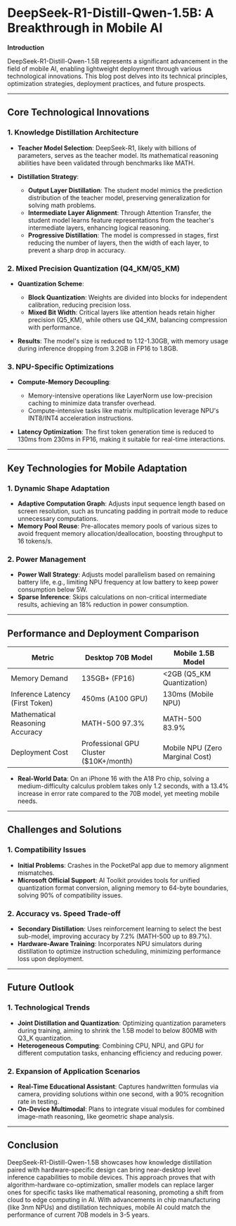 
# DeepSeek-R1-Distill-Qwen-1.5B: A Breakthrough in Mobile AI

**Introduction**

DeepSeek-R1-Distill-Qwen-1.5B represents a significant advancement in the field of mobile AI, enabling lightweight deployment through various technological innovations. This blog post delves into its technical principles, optimization strategies, deployment practices, and future prospects.

---

## **Core Technological Innovations**

### **1. Knowledge Distillation Architecture**

- **Teacher Model Selection**: DeepSeek-R1, likely with billions of parameters, serves as the teacher model. Its mathematical reasoning abilities have been validated through benchmarks like MATH.
  
- **Distillation Strategy**:
  - **Output Layer Distillation**: The student model mimics the prediction distribution of the teacher model, preserving generalization for solving math problems.
  - **Intermediate Layer Alignment**: Through Attention Transfer, the student model learns feature representations from the teacher's intermediate layers, enhancing logical reasoning.
  - **Progressive Distillation**: The model is compressed in stages, first reducing the number of layers, then the width of each layer, to prevent a sharp drop in accuracy.

### **2. Mixed Precision Quantization (Q4_KM/Q5_KM)**

- **Quantization Scheme**:
  - **Block Quantization**: Weights are divided into blocks for independent calibration, reducing precision loss.
  - **Mixed Bit Width**: Critical layers like attention heads retain higher precision (Q5_KM), while others use Q4_KM, balancing compression with performance.

- **Results**: The model's size is reduced to 1.12-1.30GB, with memory usage during inference dropping from 3.2GB in FP16 to 1.8GB.

### **3. NPU-Specific Optimizations**

- **Compute-Memory Decoupling**:
  - Memory-intensive operations like LayerNorm use low-precision caching to minimize data transfer overhead.
  - Compute-intensive tasks like matrix multiplication leverage NPU's INT8/INT4 acceleration instructions.

- **Latency Optimization**: The first token generation time is reduced to 130ms from 230ms in FP16, making it suitable for real-time interactions.

---

## **Key Technologies for Mobile Adaptation**

### **1. Dynamic Shape Adaptation**

- **Adaptive Computation Graph**: Adjusts input sequence length based on screen resolution, such as truncating padding in portrait mode to reduce unnecessary computations.
- **Memory Pool Reuse**: Pre-allocates memory pools of various sizes to avoid frequent memory allocation/deallocation, boosting throughput to 16 tokens/s.

### **2. Power Management**

- **Power Wall Strategy**: Adjusts model parallelism based on remaining battery life, e.g., limiting NPU frequency at low battery to keep power consumption below 5W.
- **Sparse Inference**: Skips calculations on non-critical intermediate results, achieving an 18% reduction in power consumption.

---

## **Performance and Deployment Comparison**

| **Metric**               | **Desktop 70B Model**      | **Mobile 1.5B Model**      |
|--------------------------|----------------------------|----------------------------|
| Memory Demand            | 135GB+ (FP16)              | <2GB (Q5_KM Quantization)  |
| Inference Latency (First Token) | 450ms (A100 GPU) | 130ms (Mobile NPU)         |
| Mathematical Reasoning Accuracy | MATH-500 97.3%     | MATH-500 83.9%             |
| Deployment Cost          | Professional GPU Cluster ($10K+/month) | Mobile NPU (Zero Marginal Cost) |

- **Real-World Data**: On an iPhone 16 with the A18 Pro chip, solving a medium-difficulty calculus problem takes only 1.2 seconds, with a 13.4% increase in error rate compared to the 70B model, yet meeting mobile needs.

---

## **Challenges and Solutions**

### **1. Compatibility Issues**

- **Initial Problems**: Crashes in the PocketPal app due to memory alignment mismatches.
- **Microsoft Official Support**: AI Toolkit provides tools for unified quantization format conversion, aligning memory to 64-byte boundaries, solving 90% of compatibility issues.

### **2. Accuracy vs. Speed Trade-off**

- **Secondary Distillation**: Uses reinforcement learning to select the best sub-model, improving accuracy by 7.2% (MATH-500 up to 89.7%).
- **Hardware-Aware Training**: Incorporates NPU simulators during distillation to optimize instruction scheduling, minimizing performance loss upon deployment.

---

## **Future Outlook**

### **1. Technological Trends**

- **Joint Distillation and Quantization**: Optimizing quantization parameters during training, aiming to shrink the 1.5B model to below 800MB with Q3_K quantization.
- **Heterogeneous Computing**: Combining CPU, NPU, and GPU for different computation tasks, enhancing efficiency and reducing power.

### **2. Expansion of Application Scenarios**

- **Real-Time Educational Assistant**: Captures handwritten formulas via camera, providing solutions within one second, with a 90% recognition rate in testing.
- **On-Device Multimodal**: Plans to integrate visual modules for combined image-math reasoning, like geometric shape analysis.

---

## **Conclusion**

DeepSeek-R1-Distill-Qwen-1.5B showcases how knowledge distillation paired with hardware-specific design can bring near-desktop level inference capabilities to mobile devices. This approach proves that with algorithm-hardware co-optimization, smaller models can replace larger ones for specific tasks like mathematical reasoning, promoting a shift from cloud to edge computing in AI. With advancements in chip manufacturing (like 3nm NPUs) and distillation techniques, mobile AI could match the performance of current 70B models in 3-5 years.

